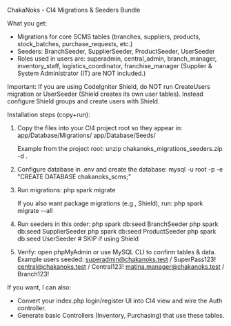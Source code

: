 ChakaNoks - CI4 Migrations & Seeders Bundle

What you get:
- Migrations for core SCMS tables (branches, suppliers, products, stock_batches, purchase_requests, etc.)
- Seeders: BranchSeeder, SupplierSeeder, ProductSeeder, UserSeeder
- Roles used in users are: superadmin, central_admin, branch_manager, inventory_staff, logistics_coordinator, franchise_manager
  (Supplier & System Administrator (IT) are NOT included.)

Important: If you are using CodeIgniter Shield, do NOT run CreateUsers migration or UserSeeder (Shield creates its own user tables). Instead configure Shield groups and create users with Shield.

Installation steps (copy+run):
1) Copy the files into your CI4 project root so they appear in:
   app/Database/Migrations/
   app/Database/Seeds/

   Example from the project root:
   unzip chakanoks_migrations_seeders.zip -d .

2) Configure database in .env and create the database:
   mysql -u root -p -e "CREATE DATABASE chakanoks_scms;"

3) Run migrations:
   php spark migrate

   If you also want package migrations (e.g., Shield), run:
   php spark migrate --all

4) Run seeders in this order:
   php spark db:seed BranchSeeder
   php spark db:seed SupplierSeeder
   php spark db:seed ProductSeeder
   php spark db:seed UserSeeder   # SKIP if using Shield

5) Verify: open phpMyAdmin or use MySQL CLI to confirm tables & data.
   Example users seeded:
     superadmin@chakanoks.test / SuperPass123!
     central@chakanoks.test  / Central123!
     matina.manager@chakanoks.test / Branch123!

If you want, I can also:
- Convert your index.php login/register UI into CI4 view and wire the Auth controller.
- Generate basic Controllers (Inventory, Purchasing) that use these tables.
